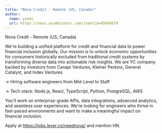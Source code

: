 ```yaml
---
title: "Nova Credit : Remote (US, Canada)"
author:
  name: yazmi
  url: https://news.ycombinator.com/item?id=45094579
---
```

Nova Credit - Remote (US, Canada)

We&#x27;re building a unified platform for credit and financial data to power financial inclusion globally. Our mission is to unlock economic opportunities for consumers historically excluded from traditional credit systems by transforming diverse data into actionable risk insights. We are YC company backed by investors from Canapi Ventures, Kleiner Perkins, General Catalyst, and Index Ventures

-&gt; Hiring software engineers from Mid-Level to Staff

-&gt; Tech stack: Node.js, React, TypeScript, Python, PostgreSQL, AWS

You&#x27;ll work on enterprise-grade APIs, data integrations, advanced analytics, and seamless user experiences. We&#x27;re looking for engineers who thrive in fast-paced environments and want to make a meaningful impact on financial inclusion.

Apply at <a href="https:&#x2F;&#x2F;jobs.lever.co&#x2F;neednova&#x2F;" rel="nofollow">https:&#x2F;&#x2F;jobs.lever.co&#x2F;neednova&#x2F;</a> and mention HN.
<JobApplication />
